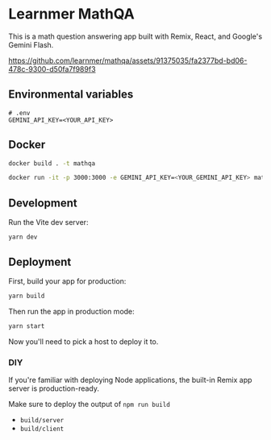 # Learnmer MathQA

This is a math question answering app built with Remix, React, and Google's Gemini Flash.

https://github.com/learnmer/mathqa/assets/91375035/fa2377bd-bd06-478c-9300-d50fa7f989f3

## Environmental variables

```
# .env
GEMINI_API_KEY=<YOUR_API_KEY>
```

## Docker

```bash
docker build . -t mathqa
```

```bash
docker run -it -p 3000:3000 -e GEMINI_API_KEY=<YOUR_GEMINI_API_KEY> mathqa
```

## Development

Run the Vite dev server:

```shellscript
yarn dev
```

## Deployment

First, build your app for production:

```sh
yarn build
```

Then run the app in production mode:

```sh
yarn start
```

Now you'll need to pick a host to deploy it to.

### DIY

If you're familiar with deploying Node applications, the built-in Remix app server is production-ready.

Make sure to deploy the output of `npm run build`

- `build/server`
- `build/client`
